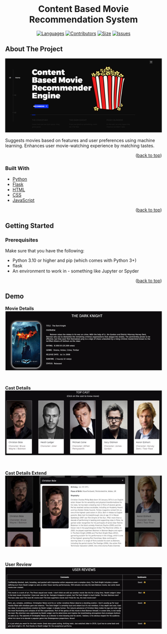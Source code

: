 


<br />
<div align="center">
<h1 align="center">Content Based Movie Recommendation System</h3>

[![Languages][language-shield]][language-url]
[![Contributors][contri-shield]][contri-url]
[![Size][size-shield]][size-url]
[![Issues][issues-shield]][issues-url]

</div>



## About The Project

![Product Name Screen Shot][product-screenshot]

Suggests movies based on features and user preferences using machine learning. Enhances user movie-watching experience by matching tastes.

<p align="right">(<a href="#top">back to top</a>)</p>


### Built With

* [Python](https://www.python.org/)
* [Flask](https://flask.palletsprojects.com/)
* [HTML](https://html.com/)
* [CSS](https://www.w3.org/Style/CSS/Overview.en.html)
* [JavaScript](https://www.javascript.com/)

<p align="right">(<a href="#top">back to top</a>)</p>

## Getting Started

### Prerequisites

Make sure that you have the following:
-  Python 3.10 or higher and pip (which comes with Python 3+)
-  flask
-  An environment to work in - something like Jupyter or Spyder



<p align="right">(<a href="#top">back to top</a>)</p>

## Demo
<p align="left">
  <a class="image fit"><b>Movie Details</b>
  	<img src="https://github.com/meetgajjarx07/Content-Based-Movie-Recommendation-System/blob/master/media/Movie-Details.PNG" alt="">
  </a>
</p>
<br>
<p align="left">
    <a class="image fit"><b>Cast Details</b>
  	<img src="https://github.com/meetgajjarx07/Content-Based-Movie-Recommendation-System/blob/master/media/Cast-Details.PNG" alt="">
  </a>
</p>
<br>
<p align="left">
    <a class="image fit"><b>Cast Details Extend</b>
  	<img src="https://github.com/meetgajjarx07/Content-Based-Movie-Recommendation-System/blob/master/media/Cast-Details-Extend.PNG" alt="">
  </a>
</p>
<br>
<p align="left">
    <a class="image fit"><b>User Review</b>
  	<img src="https://github.com/meetgajjarx07/Content-Based-Movie-Recommendation-System/blob/master/media/User-Review.PNG" alt="">
  </a>
</p>


[contri-shield]: https://img.shields.io/github/contributors-anon/meetgajjarx07/Content-Based-Movie-Recommendation-System?style=for-the-badge
[contri-url]: #


[size-shield]: https://img.shields.io/github/repo-size/meetgajjarx07/Content-Based-Movie-Recommendation-System?style=for-the-badge
[size-url]: #

[issues-shield]: https://img.shields.io/github/issues/meetgajjarx07/Content-Based-Movie-Recommendation-System?style=for-the-badge
[issues-url]: #

[language-shield]: https://img.shields.io/github/languages/count/meetgajjarx07/Content-Based-Movie-Recommendation-System?style=for-the-badge
[language-url]: #

[product-screenshot]: media/Home.png
